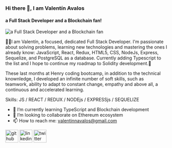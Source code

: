 ### Hi there 👋, I am Valentín Avalos
#### a Full Stack Developer and a Blockchain fan!
![a Full Stack Developer and a Blockchain fan](https://i.ibb.co/JBjMgqt/Whats-App-Image-2022-05-24-at-3-40-25-PM.jpg)

🙋‍♂️I am Valentín, a focused, dedicated Full Stack Developer. I'm passionate about solving problems, learning new technologies and mastering the ones I already know: JavaScript, React, Redux, HTML5, CSS, NodeJs, Express, Sequelize, and PostgreSQL as a database. Currently adding Typescript to the list and I hope to continue my roadmap to Solidity development.🚀

These last months at Henry coding bootcamp, in addition to the technical knownledge, I developed an infinite number of soft skills, such as teamwork, ability to adapt to constant change, empathy and above all, a continuous and accelerated learning.

Skills: JS / REACT / REDUX / NODEjs / EXPRESSjs / SEQUELIZE

- 🌱 I’m currently learning TypeScript and Blockchain development 
- 👯 I’m looking to collaborate on Ethereum ecosystem 
- 📫 How to reach me: valentinnavalos@gmail.com 


[<img src='https://cdn.jsdelivr.net/npm/simple-icons@3.0.1/icons/github.svg' alt='github' height='40'>](https://github.com/https://github.com/valentinnavalos)  [<img src='https://cdn.jsdelivr.net/npm/simple-icons@3.0.1/icons/linkedin.svg' alt='linkedin' height='40'>](https://www.linkedin.com/in/https://www.linkedin.com/in/valentinnavalos//)  [<img src='https://cdn.jsdelivr.net/npm/simple-icons@3.0.1/icons/twitter.svg' alt='twitter' height='40'>](https://twitter.com/https://twitter.com/buustedbylearnn)  

